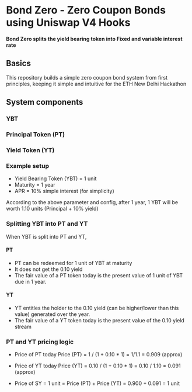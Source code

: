 # Bond Zero - Zero Coupon Bonds using Uniswap V4 Hooks

**Bond Zero splits the yield bearing token into Fixed and variable interest rate**

## Basics

This repository builds a simple zero coupon bond system from first principles, keeping it simple and intuitive for the ETH New Delhi Hackathon

## System components

### YBT

### Principal Token (PT)

### Yield Token (YT)

### Example setup

- Yield Bearing Token (YBT) = 1 unit
- Maturity = 1 year
- APR = 10% simple interest (for simplicity)

According to the above parameter and config, after 1 year, 1 YBT will be worth 1.10 units (Principal + 10% yield)

### Splitting YBT into PT and YT

When YBT is split into PT and YT,

#### PT

- PT can be redeemed for 1 unit of YBT at maturity
- It does not get the 0.10 yield
- The fair value of a PT token today is the present value of 1 unit of YBT due in 1 year.

#### YT

- YT entitles the holder to the 0.10 yield (can be higher/lower than this value) generated over the year.
- The fair value of a YT token today is the present value of the 0.10 yield stream

### PT and YT pricing logic

- Price of PT today
  Price (PT) = 1 / (1 + 0.10 \* 1) = 1/1.1 = 0.909 (approx)

- Price of YT today
  Price (YT) = 0.10 / (1 + 0.10 \* 1) = 0.10 / 1.10 = 0.091 (approx)

- Price of SY = 1 unit = Price (PT) + Price (YT) = 0.900 + 0.091 = 1 unit
